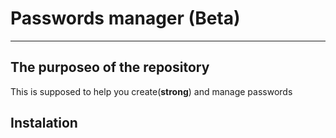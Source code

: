# Passwords manager (Beta)
---

## The purposeo of the repository

This is supposed to help you create(**strong**) and manage passwords

## Instalation
